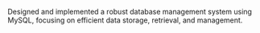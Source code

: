 Designed and implemented a robust database management system using MySQL, focusing on efficient data storage, retrieval, and management.
